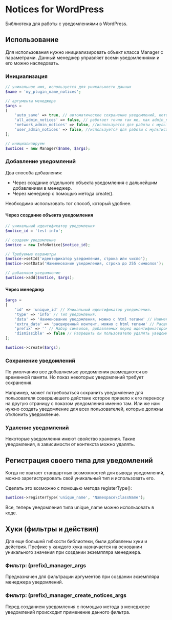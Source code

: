 # Notices for WordPress

Библиотека для работы с уведомлениями в WordPress.

## Использование

Для использования нужно инициализировать объект класса Manager с параметрами.
Данный менеджер управляет всеми уведомлениями и его можно наследовать.

### Инициализация

```PHP
// уникальное имя, используется для уникальности данных
$name = 'my_plugin_name_notices';

// аргументы менеджера
$args = 
[
    'auto_save' => true, // автоматическое сохранение уведомлений, которые должны быть сохранены в деструкторе
    'all_admin_notices' => false, // работает точно так же, как admin_notices, но имеет другое название. Наверное, для наглядности цели использования в коде плагина, также возможно в будущем будут работать в разных условиях.
    'network_admin_notices' => false, //используется для работы с мультисайтовой сборкой, сообщение будет выводиться для администратора сети.
    'user_admin_notices' => false, //используется для работы с мультисайтовой сборкой, сообщение будет выводиться для администратора сайта сети.
];

// инициализируем
$wotices = new Manager($name, $args);
```

### Добавление уведомлений

Два способа добавления:
- Через создание отдельного объекта уведомления с дальнейшим добавлением в менеджер.
- Через менеджер с помощью метода create().

Необходимо использовать тот способ, который удобнее.
  
#### Через создание объекта уведомления

```PHP
// уникальный идентификатор уведомления
$notice_id = 'test-info';

// создаем уведомление
$notice = new InfoNotice($notice_id);

// Требуемые параметры
$notice->setId('идентификатор уведомления, строка или число');
$notice->setData('Наименование уведомления, строка до 255 символов');

// добавляем уведомление
$wotices->add($notice, $args);
```

#### Через менеджер

```PHP
$args = 
[
    'id' => 'unique_id' // Уникальный идентификатор уведомления.
    'type' => 'info' // Тип уведомления.
    'data' => 'Наименование уведомления, можно с html тегами' // Наименование уведомления.
    'extra_data' => 'расширенный контент, можно с html тегами' // Расширенный контент, выводимый после наименования.
    'prefix' => '' // Набор символов, добавляемых перед идентификатором уведомления.
    'dismissible' => false // Разрешить ли пользователю удалять уведомление.
];

$wotices->create($args);
```

### Сохранение уведомлений
По умолчанию все добавляемые уведомления размещаются во временной памяти. Но показ некоторых уведомлений требует сохранения. 

Например, может потребоваться сохранить уведомление для пользователя совершившего действие
которое привело к его переносу на другую страницу с показом уведомления именно там.
Или же нам нужно создать уведомление для всех пользователей, которые должны отклонить уведомление.


### Удаление уведомлений

Некоторые уведомления имеют свойство хранения. Такие уведомления, в зависимости от контекста можно удалять.


## Регистрация своего типа для уведомлений

Когда не хватает стандартных возможностей для вывода уведомлений, можно зарегистрировать свой уникальный тип и использовать его.

Сделать это возможно с помощью метода registerType():

```PHP
$wotices->registerType('unique_name', 'Namespace\ClassName');
```

Все, теперь уведомления типа unique_name можно использовать в коде.

## Хуки (фильтры и действия)

Для еще большей гибкости библиотеки, были добавлены хуки и действия. Префикс у каждого хука назначается на основании уникального значения при создании экземпляра менеджера.

### Фильтр: (prefix)_manager_args

Предназначен для фильтрации аргументов при создании экземпляра менеджера уведомлений.

### Фильтр: (prefix)_manager_create_notices_args

Перед созданием уведомления с помощью метода в менеджере уведомлений происходит применение данного фильтра.
